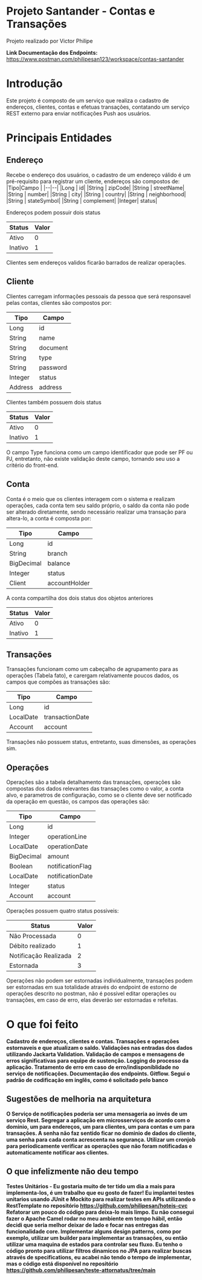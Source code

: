 # Projeto Santander - Contas e Transações

Projeto realizado por Victor Philipe

**Link Documentação dos Endpoints:** https://www.postman.com/philipesan123/workspace/contas-santander


# Introdução

Este projeto é composto de um serviço que realiza o cadastro de endereços, clientes, contas e efetuas transações, contatando um serviço REST externo para enviar notificações Push aos usuários.

# Principais Entidades

## Endereço
Recebe o endereço dos usuários, o cadastro de um endereço válido é um pré-requisito para registrar um cliente, endereços são compostos de:
|Tipo|Campo  |
|--|--|
|Long | id|
|String | zipCode|
|String | streetName|
|String | number|
|String | city|
|String | country|
|String | neighborhood|
|String | stateSymbol|
|String | complement|
|Integer|  status|

Endereços podem possuir dois status

|Status|Valor  |
|--|--|
| Ativo | 0 |
| Inativo| 1 |

Clientes sem endereços validos ficarão barrados de realizar operações.

## Cliente
Clientes carregam informações pessoais da pessoa que será responsavel pelas contas, clientes são compostos por: 

|Tipo|Campo  |
|--|--|
|Long | id|
| String|name|
|String|document|
| String|type|
|String|password|
|Integer|status|
|Address | address|

Clientes também possuem dois status

|Status|Valor  |
|--|--|
| Ativo | 0 |
| Inativo| 1 |

O campo Type funciona como um campo identificador que pode ser PF ou PJ, entretanto, não existe validação deste campo, tornando seu uso a critério do front-end.

## Conta
Conta é o meio que os clientes interagem com o sistema e realizam operações, cada conta tem seu saldo próprio, o saldo da conta não pode ser alterado diretamente, sendo necessário realizar uma transação para altera-lo, a conta é composta por:

|Tipo|Campo  |
|--|--|
|Long |id|
| String|branch|
|BigDecimal |balance|
|Integer|status|
|Client|accountHolder|

A conta compartilha dos dois status dos objetos anteriores

|Status|Valor  |
|--|--|
| Ativo | 0 |
| Inativo| 1 |

## Transações
Transações funcionam como um cabeçalho de agrupamento para as operações (Tabela fato), e carergam relativamente poucos dados, os campos que compões as transações são:

|Tipo|Campo  |
|--|--|
|Long|id|
|LocalDate|transactionDate|
|Account|account|

Transações não possuem status, entretanto, suas dimensões, as operações sim.

## Operações

Operações são a tabela detalhamento das transações, operações são compostas dos dados relevantes das transações como o valor, a conta alvo, e parametros de configuração, como se o cliente deve ser notificado da operação em questão, os campos das operações são:

|Tipo|Campo  |
|--|--|
|Long | id|
|Integer | operationLine|
|LocalDate |operationDate|
|BigDecimal | amount|
|Boolean  |notificationFlag|
 |LocalDate|  notificationDate|
|Integer | status|
|Account|  account|

Operações possuem quatro status possiveis:

|Status|Valor  |
|--|--|
| Não Processada| 0 |
| Débito realizado| 1 |
| Notificação Realizada| 2 |
| Estornada| 3 |

Operações não podem ser estornadas individualmente, transações podem ser estornadas em sua totalidade através do endpoint de estorno de operações descrito no postman, não é possivel editar operações ou transações, em caso de erro, elas deverão ser estornadas e refeitas.

# O que foi feito
**Cadastro de endereços, clientes e contas.
Transações e operações estornaveis e que atualizam o saldo.
Validações nas entradas dos dados utilizando Jackarta Validation.
Validação de campos e mensagens de erros significativas para equipe de sustenção.
Logging do processo da aplicação.
Tratamento de erro em caso de erro/indisponíblidade no serviço de notificações.
Documentação dos endpoints.
Gitflow.
Segui o padrão de codificação em inglês, como é solicitado pelo banco**

## Sugestões de melhoria na arquitetura
**O Serviço de notificações poderia ser uma mensageria ao invés de um serviço Rest.
Segregar a aplicação em microsserviços de acordo com o dominio, um para endereços, um para clientes, um para contas e um para transações.
A senha não faz sentido ficar no dominio de dados do cliente, uma senha para cada conta acrescenta na segurança.
Utilizar um cronjob para periodicamente verificar as operações que não foram notificadas e automaticamente notificar aos clientes.**

## O que infelizmente não deu tempo
**Testes Unitários - Eu gostaria muito de ter tido um dia a mais para implementa-los, é um trabalho que eu gosto de fazer! Eu implantei testes unitarios usando JUnit e Mockito para realizar testes em APIs utilizando o RestTemplate no repositório https://github.com/philipesan/hoteis-cvc
Refatorar um pouco do código para deixa-lo mais limpo.
Eu não consegui fazer o Apache Camel rodar no meu ambiente em tempo hábil, então decidi que seria melhor deixar de lado e focar nas entregas das funcionalidade core.
Implementar alguns design patterns, como por exemplo, utilizar um builder para implementar as transações, ou então utilizar uma maquina de estados para controlar seu fluxo.
Eu tenho o código pronto para utilizar filtros dinamicos no JPA para realizar buscas através de specifications, eu acabei não tendo o tempo de implementar, mas o código está disponível no repositório https://github.com/philipesan/teste-attornatus/tree/main**
